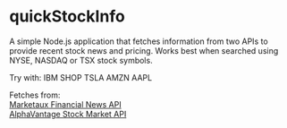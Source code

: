 # quickStockInfo
A simple Node.js application that fetches information from two APIs to provide recent stock news and pricing. Works best when searched using NYSE, NASDAQ or TSX stock symbols.

Try with:
IBM
SHOP
TSLA
AMZN
AAPL

Fetches from:  
[Marketaux Financial News API](https://www.marketaux.com/ "Marketaux Financial News API")  
[AlphaVantage Stock Market API](https://www.alphavantage.co/ "AlphaVantage Stock Market API")
